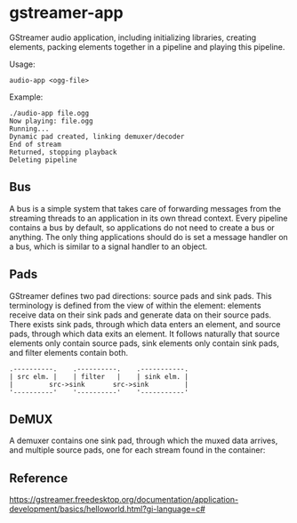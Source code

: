 # gstreamer-app
GStreamer audio application, including initializing libraries, creating elements, packing elements together in a pipeline and playing this pipeline.

Usage: 
```
audio-app <ogg-file>
```

Example:
```
./audio-app file.ogg
Now playing: file.ogg
Running...
Dynamic pad created, linking demuxer/decoder
End of stream
Returned, stopping playback
Deleting pipeline
```

## Bus
A bus is a simple system that takes care of forwarding messages from the streaming threads to an application in its own thread context.
Every pipeline contains a bus by default, so applications do not need to create a bus or anything. The only thing applications should do is set a message handler on a bus, which is similar to a signal handler to an object.

## Pads
GStreamer defines two pad directions: source pads and sink pads. This terminology is defined from the view of within the element: elements receive data on their sink pads and generate data on their source pads. There exists sink pads, through which data enters an element, and source pads, through which data exits an element.  It follows naturally that source elements only contain source pads, sink elements only contain sink pads, and filter elements contain both.

```
.----------.    .----------.    .-----------.
| src elm. |    | filter   |    | sink elm. |
|         src->sink       src->sink         |
'----------'    '----------'    '-----------'
```

## DeMUX
A demuxer contains one sink pad, through which the muxed data arrives, and multiple source pads, one for each stream found in the container:

## Reference
https://gstreamer.freedesktop.org/documentation/application-development/basics/helloworld.html?gi-language=c#
